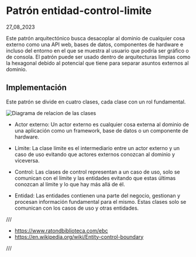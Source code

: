 # Patrón entidad-control-limite
27_08_2023

Este patrón arquitectónico busca desacoplar al dominio de cualquier cosa externo como una API web, bases de datos, componentes de hardware e incluso del entorno en el que se muestra al usuario que podría ser gráfico o de consola. El patrón puede ser usado dentro de arquitecturas limpias como la hexagonal debido al potencial que tiene para separar asuntos externos al dominio.

## Implementación

Este patrón se divide en cuatro clases, cada clase con un rol fundamental.

![Diagrama de relacion de las clases]()

* Actor externo: Un actor externo es cualquier cosa externa al dominio de una aplicación como un framework, base de datos o un componente de hardware.

* Límite: La clase límite es el intermediario entre un actor externo y un caso de uso evitando que actores externos conozcan al dominio y viceversa.

* Control: Las clases de control representan a un caso de uso, solo se comunican con el límite y las entidades evitando que estas últimas conozcan al límite y lo que hay más allá de él.

* Entidad: Las entidades contienen una parte del negocio, gestionan y procesan información fundamental para el mismo. Estas clases solo se comunican con los casos de uso y otras entidades.

/// 

* https://www.ratondbiblioteca.com/ebc
* https://en.wikipedia.org/wiki/Entity-control-boundary

///
